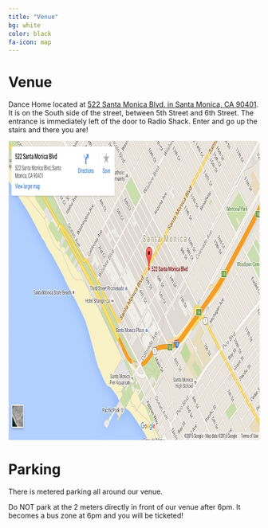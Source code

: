 ```yaml
---
title: "Venue"
bg: white
color: black
fa-icon: map
---
```


Venue
=====

Dance Home located at [522 Santa Monica Blvd. in Santa Monica, CA 90401](https://goo.gl/maps/BUSphcLEv3C2).  It is
on the South side of the street, between 5th Street and 6th Street.  The
entrance is immediately left of the door to Radio Shack.  Enter and go
up the stairs and there you are!


<a href="https://goo.gl/maps/BUSphcLEv3C2" target="_blank">
    <img src="img/DanceHome.jpg" width="963" height="601" alt="Venue map">
</a>

<br />

Parking
=====

There is metered parking all around our venue.

Do NOT park at the 2 meters directly in front of our venue after 6pm.  It becomes a bus zone at 6pm and you will be ticketed!

